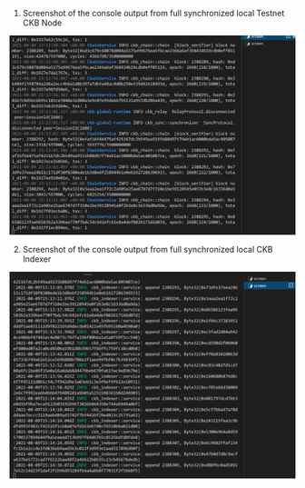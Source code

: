 1. Screenshot of the console output from full synchronized local Testnet CKB Node 

![ckb_node](./ckb_node.png)

2. Screenshot of the console output from full synchronized local CKB Indexer 

![ckb_indexer](./ckb_indexer.png)
